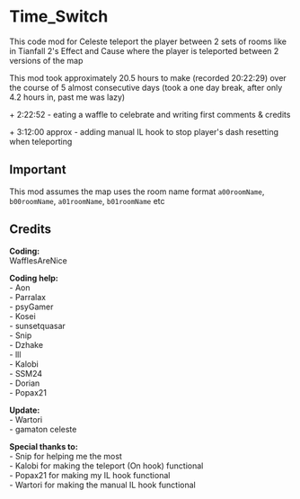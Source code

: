 # Time_Switch

This code mod for Celeste teleport the player between 2 sets of rooms like in Tianfall 2's Effect and Cause where the player is teleported between 2 versions of the map


This mod took approximately 20.5 hours to make (recorded 20:22:29) over the course of 5 almost consecutive days (took a one day break, after only 4.2 hours in, past me was lazy)

\+ 2:22:52 - eating a waffle to celebrate and writing first comments & credits

\+ 3:12:00 approx - adding manual IL hook to stop player's dash resetting when teleporting



## Important

This mod assumes the map uses the room name format `a00roomName`, `b00roomName`, `a01roomName`, `b01roomName` etc



## Credits

**Coding:**  
WafflesAreNice  

**Coding help:**  
\- Aon  
\- Parralax  
\- psyGamer  
\- Kosei  
\- sunsetquasar  
\- Snip  
\- Dzhake  
\- lll  
\- Kalobi  
\- SSM24  
\- Dorian  
\- Popax21  

**Update:**  
\- Wartori  
\- gamaton celeste  

**Special thanks to:**  
\- Snip for helping me the most  
\- Kalobi for making the teleport (On hook) functional  
\- Popax21 for making my IL hook functional  
\- Wartori for making the manual IL hook functional  

